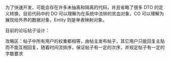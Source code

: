 为了快速开发，可能会存在许多未抽离和隔离的代码，并且省略了很多 DTO 的定义转换，目前代码中的 DO 可以理解为在系统中流转的贫血对象，CO 可以理解为展现给外界的数据对象，Entity 则是单表映射对象。

目前的论坛帖子设计：

攻略区：帖子中所有用户的权重都相等，由帖主发布帖子，其它用户只能回复主贴而不能互相回复，随着时间流排序，保证帖子有一定的次序，并规定帖子有一定的字数要求